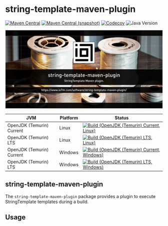 string-template-maven-plugin
===

[![Maven Central](https://img.shields.io/maven-central/v/com.io7m.stmp/string-template-maven-plugin.svg?style=flat-square)](http://search.maven.org/#search%7Cga%7C1%7Cg%3A%22string-template-maven-plugin%22)
[![Maven Central (snapshot)](https://img.shields.io/nexus/s/com.io7m.stmp/string-template-maven-plugin?server=https%3A%2F%2Fs01.oss.sonatype.org&style=flat-square)](https://s01.oss.sonatype.org/content/repositories/snapshots/com/io7m/stmp/)
[![Codecov](https://img.shields.io/codecov/c/github/io7m-com/string-template-maven-plugin.svg?style=flat-square)](https://codecov.io/gh/io7m-com/string-template-maven-plugin)
![Java Version](https://img.shields.io/badge/21-java?label=java&color=e6c35c)

![string-template-maven-plugin](./src/site/resources/string-template-maven-plugin.jpg?raw=true)

| JVM | Platform | Status |
|-----|----------|--------|
| OpenJDK (Temurin) Current | Linux | [![Build (OpenJDK (Temurin) Current, Linux)](https://img.shields.io/github/actions/workflow/status/io7m-com/string-template-maven-plugin/main.linux.temurin.current.yml)](https://www.github.com/io7m-com/string-template-maven-plugin/actions?query=workflow%3Amain.linux.temurin.current)|
| OpenJDK (Temurin) LTS | Linux | [![Build (OpenJDK (Temurin) LTS, Linux)](https://img.shields.io/github/actions/workflow/status/io7m-com/string-template-maven-plugin/main.linux.temurin.lts.yml)](https://www.github.com/io7m-com/string-template-maven-plugin/actions?query=workflow%3Amain.linux.temurin.lts)|
| OpenJDK (Temurin) Current | Windows | [![Build (OpenJDK (Temurin) Current, Windows)](https://img.shields.io/github/actions/workflow/status/io7m-com/string-template-maven-plugin/main.windows.temurin.current.yml)](https://www.github.com/io7m-com/string-template-maven-plugin/actions?query=workflow%3Amain.windows.temurin.current)|
| OpenJDK (Temurin) LTS | Windows | [![Build (OpenJDK (Temurin) LTS, Windows)](https://img.shields.io/github/actions/workflow/status/io7m-com/string-template-maven-plugin/main.windows.temurin.lts.yml)](https://www.github.com/io7m-com/string-template-maven-plugin/actions?query=workflow%3Amain.windows.temurin.lts)|
## string-template-maven-plugin

The `string-template-maven-plugin` package provides a plugin to
execute StringTemplate templates during a build.

## Usage


